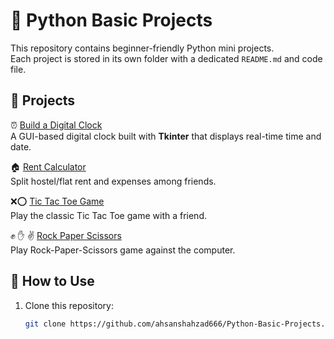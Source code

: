 # 🐍 Python Basic Projects  

This repository contains beginner-friendly Python mini projects.  
Each project is stored in its own folder with a dedicated `README.md` and code file.  

## 📂 Projects  

⏰ [Build a Digital Clock](Build%20a%20Digital%20Clock)  
A GUI-based digital clock built with **Tkinter** that displays real-time time and date.  

🏠 [Rent Calculator](Rent-Calculator)  
Split hostel/flat rent and expenses among friends.  

❌⭕ [Tic Tac Toe Game](Tic%20Tac%20Toe%20Game)  
Play the classic Tic Tac Toe game with a friend.  

✊ ✋ ✌️ [Rock Paper Scissors](rock-paper-scissor)  
Play Rock-Paper-Scissors game against the computer.  

## 🚀 How to Use  

1. Clone this repository:  
   ```bash
   git clone https://github.com/ahsanshahzad666/Python-Basic-Projects.git
